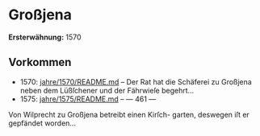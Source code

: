 # Großjena

**Ersterwähnung:** 1570

## Vorkommen
- 1570: [jahre/1570/README.md](../jahre/1570/README.md) – Der Rat hat die Schäferei zu Großjena neben dem
Lüßſchener und der Fährwieſe begehrt...
- 1575: [jahre/1575/README.md](../jahre/1575/README.md) – — 461 —

Von Wilprecht zu Großjena betreibt einen Kirſch-
garten, deswegen iſt er gepfändet worden...
